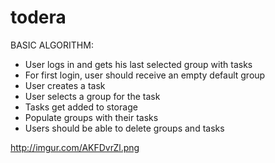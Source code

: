 # todera

BASIC ALGORITHM:
- User logs in and gets his last selected group with tasks
- For first login, user should receive an empty default group
- User creates a task
- User selects a group for the task
- Tasks get added to storage
- Populate groups with their tasks
- Users should be able to delete groups and tasks

http://imgur.com/AKFDvrZl.png
